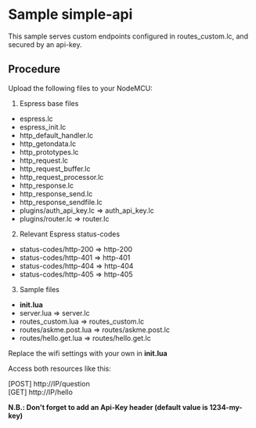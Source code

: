 # Sample simple-api

This sample serves custom endpoints configured in routes_custom.lc, and secured by an api-key.


## Procedure
Upload the following files to your NodeMCU:

1. Espress base files
 * espress.lc  
 * espress_init.lc  
 * http_default_handler.lc  
 * http_getondata.lc
 * http_prototypes.lc
 * http_request.lc  
 * http_request_buffer.lc
 * http_request_processor.lc  
 * http_response.lc  
 * http_response_send.lc
 * http_response_sendfile.lc  
 * plugins/auth_api_key.lc => auth_api_key.lc
 * plugins/router.lc => router.lc
 
2. Relevant Espress status-codes
 * status-codes/http-200 => http-200
 * status-codes/http-401 => http-401
 * status-codes/http-404 => http-404
 * status-codes/http-405 => http-405

3. Sample files
 * **init.lua**  
 * server.lua => server.lc  
 * routes_custom.lua => routes_custom.lc  
 * routes/askme.post.lua  => routes/askme.post.lc
 * routes/hello.get.lua  => routes/hello.get.lc
 
Replace the wifi settings with your own in **init.lua**

Access both resources like this:  

[POST] http://IP/question  
[GET] http://IP/hello 

**N.B.: Don't forget to add an Api-Key header (default value is 1234-my-key)**